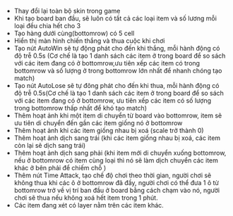 - Thay đổi lại toàn bộ skin trong game
- Khi tạo board ban đầu, sẽ luôn có tất cả các loại item và số lương mỗi loại đều chia hết cho 3
- Tạo hàng dưới cùng(bottomrow) có 5 cell
- Hiển thị màn hình chiến thắng và thua cuộc khi chơi
- Tạo nút AutoWin sẽ tự động phát cho đến khi thắng, mỗi hành động có độ trễ 0.5s (Cơ chế là tạo 1 danh sách các item ở trong board để so sách với các item đang có ở bottomrow,ưu tiên xếp các item có trong bottomrow và số lượng ở trong bottomrow lớn nhất để nhanh chóng tạo match)
- Tạo nút AutoLose sẽ tự đông phát cho đến khi thua, mỗi hành động có độ trễ 0.5s(Cơ chế là tạo 1 danh sách các item ở trong board để so sách với các item đang có ở bottomrow, ưu tiên xếp các item có số lượng trong bottomrow thấp nhất để khó tạo match)
- Thêm hoạt ảnh khi một item di chuyển từ board vào bottomrow, item sẽ ưu tiên di chuyển đến gần các item giống nó ở bottomrow
- Thêm hoạt ảnh khi các item giống nhau bị xoá (scale trở thành 0)
- Thêm hoạt ảnh dịch sang trái (khi các item giống nhau bị xoá, các item còn lại sẽ dịch sang trái)
- Thêm hoạt ảnh dịch sang phải (khi  item mới di chuyển xuống bottomrow, nếu ở bottomrow có item cùng loại thì nó sẽ làm dịch chuyển các item khác ở bên phải để chiếm chỗ )
- Thêm nút Time Attack, tạo chế độ chơi theo thời gian, người chơi sẽ không thua khi các ô ở bottomrow đã đầy, người chơi có thể đưa 1 ô từ bottomrow trở về vị trí ban đầu ở board bằng cách chạm vào nó, người chơi sẽ thua nếu không xoá hết item trong 1 phút.
- Các item đang xét có layer nằm trên các item khác.

